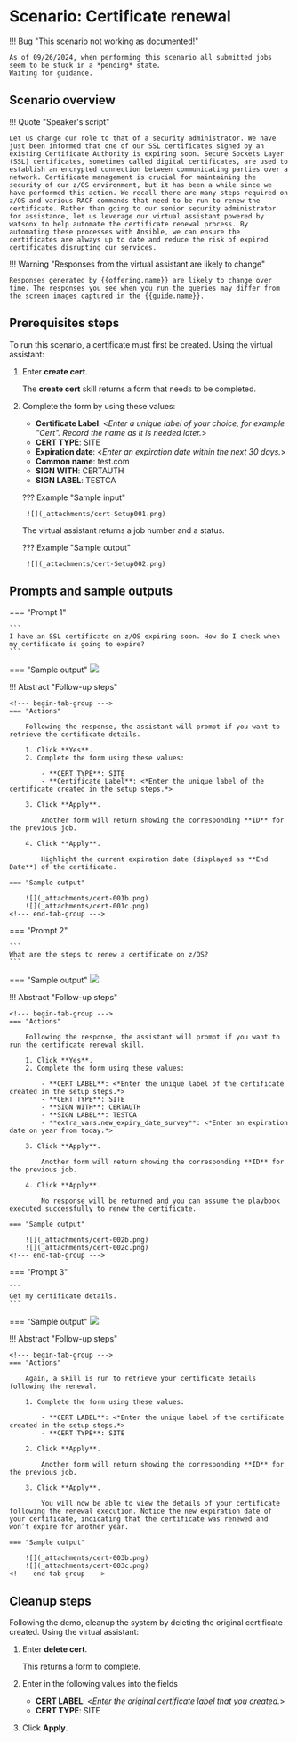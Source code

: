 # Scenario: Certificate renewal
!!! Bug "This scenario not working as documented!"

    As of 09/26/2024, when performing this scenario all submitted jobs seem to be stuck in a *pending* state.
    Waiting for guidance.
    
## Scenario overview

!!! Quote "Speaker's script"

    Let us change our role to that of a security administrator. We have just been informed that one of our SSL certificates signed by an existing Certificate Authority is expiring soon. Secure Sockets Layer (SSL) certificates, sometimes called digital certificates, are used to establish an encrypted connection between communicating parties over a network. Certificate management is crucial for maintaining the security of our z/OS environment, but it has been a while since we have performed this action. We recall there are many steps required on z/OS and various RACF commands that need to be run to renew the certificate. Rather than going to our senior security administrator for assistance, let us leverage our virtual assistant powered by watsonx to help automate the certificate renewal process. By automating these processes with Ansible, we can ensure the certificates are always up to date and reduce the risk of expired certificates disrupting our services.

!!! Warning "Responses from the virtual assistant are likely to change"

    Responses generated by {{offering.name}} are likely to change over time. The responses you see when you run the queries may differ from the screen images captured in the {{guide.name}}.
    
## Prerequisites steps
To run this scenario, a certificate must first be created. Using the virtual assistant:

1. Enter **create cert**.

    The **create cert** skill returns a form that needs to be completed.

2. Complete the form by using these values:

    - **Certificate Label**: <*Enter a unique label of your choice, for example "<your name>Cert". Record the name as it is needed later.*>
    - **CERT TYPE**: SITE
    - **Expiration date**: <*Enter an expiration date within the next 30 days.*>
    - **Common name**: test.com
    - **SIGN WITH**: CERTAUTH
    - **SIGN LABEL**: TESTCA
  
    ??? Example "Sample input"

        ![](_attachments/cert-Setup001.png)

    The virtual assistant returns a job number and a status.

    ??? Example "Sample output"

        ![](_attachments/cert-Setup002.png)

## Prompts and sample outputs
<!--- begin-tab-group --->
=== "Prompt 1"

    ```
    I have an SSL certificate on z/OS expiring soon. How do I check when my certificate is going to expire?
    ```

=== "Sample output"
    ![](_attachments/cert-001a.png)
<!--- end-tab-group --->
!!! Abstract "Follow-up steps"

    <!--- begin-tab-group --->
    === "Actions"

        Following the response, the assistant will prompt if you want to retrieve the certificate details. 
    
        1. Click **Yes**.
        2. Complete the form using these values: 
        
            - **CERT TYPE**: SITE
            - **Certificate Label**: <*Enter the unique label of the certificate created in the setup steps.*>

        3. Click **Apply**.

            Another form will return showing the corresponding **ID** for the previous job.

        4. Click **Apply**.
   
            Highlight the current expiration date (displayed as **End Date**) of the certificate.

    === "Sample output"
    
        ![](_attachments/cert-001b.png)
        ![](_attachments/cert-001c.png)
    <!--- end-tab-group --->
<!--- begin-tab-group --->
=== "Prompt 2"

    ```
    What are the steps to renew a certificate on z/OS?
    ```

=== "Sample output"
    ![](_attachments/cert-002a.png)
<!--- end-tab-group --->
!!! Abstract "Follow-up steps"

    <!--- begin-tab-group --->
    === "Actions"

        Following the response, the assistant will prompt if you want to run the certificate renewal skill. 
    
        1. Click **Yes**.
        2. Complete the form using these values: 
        
            - **CERT LABEL**: <*Enter the unique label of the certificate created in the setup steps.*>           
            - **CERT TYPE**: SITE
            - **SIGN WITH**: CERTAUTH
            - **SIGN LABEL**: TESTCA
            - **extra_vars.new_expiry_date_survey**: <*Enter an expiration date on year from today.*>

        3. Click **Apply**.

            Another form will return showing the corresponding **ID** for the previous job.

        4. Click **Apply**.
   
            No response will be returned and you can assume the playbook executed successfully to renew the certificate.

    === "Sample output"
    
        ![](_attachments/cert-002b.png)
        ![](_attachments/cert-002c.png)
    <!--- end-tab-group --->
<!--- end-tab-group --->
<!--- begin-tab-group --->
=== "Prompt 3"

    ```
    Get my certificate details.
    ```

=== "Sample output"
    ![](_attachments/cert-003a.png)
<!--- end-tab-group --->
!!! Abstract "Follow-up steps"

    <!--- begin-tab-group --->
    === "Actions"

        Again, a skill is run to retrieve your certificate details following the renewal. 
    
        1. Complete the form using these values: 
        
            - **CERT LABEL**: <*Enter the unique label of the certificate created in the setup steps.*>  
            - **CERT TYPE**: SITE

        2. Click **Apply**.

            Another form will return showing the corresponding **ID** for the previous job.

        3. Click **Apply**.
   
            You will now be able to view the details of your certificate following the renewal execution. Notice the new expiration date of your certificate, indicating that the certificate was renewed and won’t expire for another year.

    === "Sample output"
    
        ![](_attachments/cert-003b.png)
        ![](_attachments/cert-003c.png)
    <!--- end-tab-group --->
<!--- end-tab-group --->
## Cleanup steps
Following the demo, cleanup the system by deleting the original certificate created. Using the virtual assistant:

1. Enter **delete cert**.

    This returns a form to complete. 

2. Enter in the following values into the fields
   
    - **CERT LABEL**: <*Enter the original certificate label that you created.*>
    - **CERT TYPE**: SITE

3. Click **Apply**.
